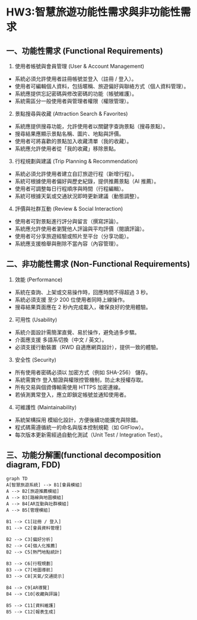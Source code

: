 # HW3:智慧旅遊功能性需求與非功能性需求
## 一、功能性需求 (Functional Requirements)
1. 使用者帳號與會員管理 (User & Account Management)
- 系統必須允許使用者註冊帳號並登入（註冊 / 登入）。
- 使用者可編輯個人資料，包括暱稱、旅遊偏好與聯絡方式（個人資料管理）。
- 系統應提供忘記密碼與修改密碼的功能（帳號維護）。
- 系統需區分一般使用者與管理者權限（權限管理）。
2. 景點搜尋與收藏 (Attraction Search & Favorites)
- 系統應提供搜尋功能，允許使用者以關鍵字查詢景點（搜尋景點）。
- 搜尋結果應顯示景點名稱、圖片、地點與評價。
- 使用者可將喜歡的景點加入收藏清單（我的收藏）。
- 系統應允許使用者從「我的收藏」移除景點。
3. 行程規劃與建議 (Trip Planning & Recommendation)
- 系統必須允許使用者建立自訂旅遊行程（新增行程）。
- 系統可根據使用者偏好與歷史紀錄，提供推薦景點（AI 推薦）。
- 使用者可調整每日行程順序與時間（行程編輯）。
- 系統可根據天氣或交通狀況即時更新建議（動態調整）。
4. 評價與社群互動 (Review & Social Interaction)
- 使用者可對景點進行評分與留言（撰寫評論）。
- 系統應允許使用者瀏覽他人評論與平均評價（閱讀評論）。
- 使用者可分享旅遊經驗或照片至平台（分享功能）。
- 系統應支援檢舉與刪除不當內容（內容管理）。

## 二、非功能性需求 (Non-Functional Requirements)
1. 效能 (Performance)
- 系統在查詢、上架或交易操作時，回應時間不得超過 3 秒。
- 系統必須支援 至少 200 位使用者同時上線操作。
- 搜尋結果頁面應在 2 秒內完成載入，確保良好的使用體驗。
2. 可用性 (Usability)
- 系統介面設計需簡潔直覺、易於操作，避免過多步驟。
- 介面應支援 多語系切換（中文 / 英文）。
- 必須支援行動裝置（RWD 自適應網頁設計），提供一致的體驗。
3. 安全性 (Security)
- 所有使用者密碼必須以 加密方式（例如 SHA-256） 儲存。
- 系統需實作 登入驗證與權限控管機制，防止未授權存取。
- 所有交易與個資傳輸需使用 HTTPS 加密連線。
- 若偵測異常登入，應立即鎖定帳號並通知使用者。
4. 可維護性 (Maintainability)
- 系統架構採用 模組化設計，方便後續功能擴充與除錯。
- 程式碼需遵循統一的命名與版本控制規範（如 GitFlow）。
- 每次版本更新需經過自動化測試（Unit Test / Integration Test）。

## 三、功能分解圖(functional decomposition diagram, FDD)
```mermaid
graph TD
A[智慧旅遊系統] --> B1[會員模組]
A --> B2[旅遊推薦模組]
A --> B3[路線與地圖模組]
A --> B4[AR互動與社群模組]
A --> B5[管理模組]

B1 --> C1[註冊 / 登入]
B1 --> C2[會員資料管理]

B2 --> C3[偏好分析]
B2 --> C4[個人化推薦]
B2 --> C5[熱門地點統計]

B3 --> C6[行程規劃]
B3 --> C7[地圖導航]
B3 --> C8[天氣/交通提示]

B4 --> C9[AR導覽]
B4 --> C10[收藏與評論]

B5 --> C11[資料維護]
B5 --> C12[報表生成]
```
